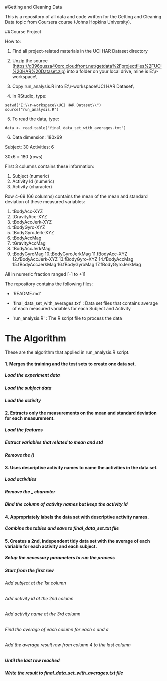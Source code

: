 #Getting and Cleaning Data

This is a repository of all data and code written for the Getting and Cleaning Data topic from Coursera course (Johns Hopkins University).

##Course Project

How to:

1. Find all project-related materials in the UCI HAR Dataset directory

2. Unzip the source (https://d396qusza40orc.cloudfront.net/getdata%2Fprojectfiles%2FUCI%20HAR%20Dataset.zip) into a folder on your local drive, mine is E:\r-workspace\

3. Copy run_analysis.R into E:\r-workspace\UCI HAR Dataset\

4. In RStudio, type: 

```
setwd("E:\\r-workspace\\UCI HAR Dataset\\")
source("run_analysis.R")
```

5. To read the data, type: 

```
data <- read.table("final_data_set_with_averages.txt") 
```

6. Data dimension: 180x69 

Subject: 30
Activities: 6

30x6 = 180 (rows)

First 3 columns contains these information:
1. Subject (numeric)
2. Activity Id (numeric)
3. Activity (character)

Row 4-69 (66 columns) contains the mean of the mean and standard deviation of these measured variables:

1. tBodyAcc-XYZ
2. tGravityAcc-XYZ
3. tBodyAccJerk-XYZ
4. tBodyGyro-XYZ
5. tBodyGyroJerk-XYZ
6. tBodyAccMag
7. tGravityAccMag
8. tBodyAccJerkMag
9. tBodyGyroMag
10.tBodyGyroJerkMag
11.fBodyAcc-XYZ
12.fBodyAccJerk-XYZ
13.fBodyGyro-XYZ
14.fBodyAccMag
15.fBodyAccJerkMag
16.fBodyGyroMag
17.fBodyGyroJerkMag

All in numeric fraction ranged [-1 to +1]

The repository contains the following files:

- 'README.md'

- 'final_data_set_with_averages.txt' : Data set files that contains average of each measured variables for each Subject and Activity

- 'run_analysis.R' : The R script file to process the data

# The Algorithm 

These are the algorithm that applied in run_analysis.R script.

#### 1. Merges the training and the test sets to create one data set.
##### Load the experiment data
##### Load the subject data
##### Load the activity

#### 2. Extracts only the measurements on the mean and standard deviation for each measurement.
##### Load the features
##### Extract variables that related to mean and std
##### Remove the ()

#### 3. Uses descriptive activity names to name the activities in the data set.
##### Load activities
##### Remove the _ character
##### Bind the column of activity names but keep the activity id 

#### 4. Appropriately labels the data set with descriptive activity names.
##### Combine the tables and save to final_data_set.txt file

#### 5. Creates a 2nd, independent tidy data set with the average of each variable for each activity and each subject.
##### Setup the necessary parameters to run the process
##### Start from the first row
###### Add subject at the 1st column
###### Add activity id at the 2nd column
###### Add activity name at the 3rd column
###### Find the average of each column for each s and a
###### Add the average result row from column 4 to the last column
##### Until the last row reached

##### Write the result to final_data_set_with_averages.txt file
